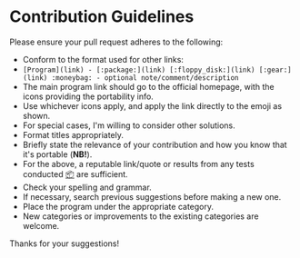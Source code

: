 
# Contribution Guidelines

Please ensure your pull request adheres to the following:

* Conform to the format used for other links:
* `[Program](link) - [:package:](link) [:floppy_disk:](link) [:gear:](link) :moneybag: - optional note/comment/description`
* The main program link should go to the official homepage, with the icons providing the portability info.
* Use whichever icons apply, and apply the link directly to the emoji as shown.
* For special cases, I'm willing to consider other solutions.
* Format titles appropriately.
* Briefly state the relevance of your contribution and how you know that it's portable (**NB!**).
* For the above, a reputable link/quote or results from any tests conducted [:package:](https://www.portablefreeware.com/forums/viewtopic.php?t=21885) are sufficient.
* Check your spelling and grammar.
* If necessary, search previous suggestions before making a new one.
* Place the program under the appropriate category.
* New categories or improvements to the existing categories are welcome.

Thanks for your suggestions!

